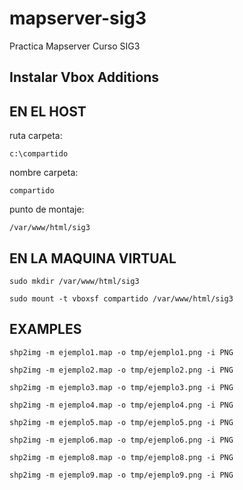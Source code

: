 # mapserver-sig3
Practica Mapserver Curso SIG3


## Instalar Vbox Additions

## EN EL HOST

ruta carpeta:    

```
c:\compartido
```

nombre carpeta:  

```
compartido
```

punto de montaje: 

```
/var/www/html/sig3
```


## EN LA MAQUINA VIRTUAL

```
sudo mkdir /var/www/html/sig3
```

```
sudo mount -t vboxsf compartido /var/www/html/sig3
```


## EXAMPLES 

```
shp2img -m ejemplo1.map -o tmp/ejemplo1.png -i PNG
```

```
shp2img -m ejemplo2.map -o tmp/ejemplo2.png -i PNG
```

```
shp2img -m ejemplo3.map -o tmp/ejemplo3.png -i PNG
```

```
shp2img -m ejemplo4.map -o tmp/ejemplo4.png -i PNG
```

```
shp2img -m ejemplo5.map -o tmp/ejemplo5.png -i PNG
```

```
shp2img -m ejemplo6.map -o tmp/ejemplo6.png -i PNG
```

```
shp2img -m ejemplo8.map -o tmp/ejemplo8.png -i PNG
```

```
shp2img -m ejemplo9.map -o tmp/ejemplo9.png -i PNG
```

